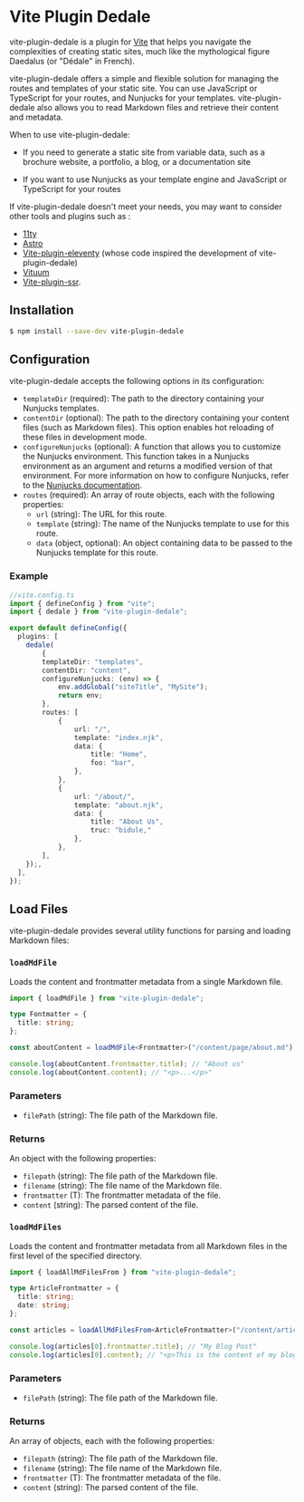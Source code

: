 # Vite Plugin Dedale

vite-plugin-dedale is a plugin for [Vite](https://vitejs.dev/) that helps you navigate the complexities of creating static sites, much like the mythological figure Daedalus (or "Dédale" in French).

vite-plugin-dedale offers a simple and flexible solution for managing the routes and templates of your static site. You can use JavaScript or TypeScript for your routes, and Nunjucks for your templates. vite-plugin-dedale also allows you to read Markdown files and retrieve their content and metadata.

When to use vite-plugin-dedale:

- If you need to generate a static site from variable data, such as a brochure website, a portfolio, a blog, or a documentation site

- If you want to use Nunjucks as your template engine and JavaScript or TypeScript for your routes

If vite-plugin-dedale doesn't meet your needs, you may want to consider other tools and plugins such as :

- [11ty](https://www.11ty.dev/)
- [Astro](https://astro.build/)
- [Vite-plugin-eleventy](https://github.com/Snugug/vite-plugin-eleventy) (whose code inspired the development of vite-plugin-dedale)
- [Vituum](https://vituum.dev/)
- [Vite-plugin-ssr](https://vite-plugin-ssr.com/).

## Installation

```bash
$ npm install --save-dev vite-plugin-dedale
```

## Configuration

vite-plugin-dedale accepts the following options in its configuration:

- `templateDir` (required): The path to the directory containing your Nunjucks templates.
- `contentDir` (optional): The path to the directory containing your content files (such as Markdown files). This option enables hot reloading of these files in development mode.
- `configureNunjucks` (optional): A function that allows you to customize the Nunjucks environment. This function takes in a Nunjucks environment as an argument and returns a modified version of that environment. For more information on how to configure Nunjucks, refer to the [Nunjucks documentation](https://mozilla.github.io/nunjucks/api.html#addfilter).
- `routes` (required): An array of route objects, each with the following properties:
  - `url` (string): The URL for this route.
  - `template` (string): The name of the Nunjucks template to use for this route.
  - `data` (object, optional): An object containing data to be passed to the Nunjucks template for this route.

### Example

```ts
//vite.config.ts
import { defineConfig } from "vite";
import { dedale } from "vite-plugin-dedale";

export default defineConfig({
  plugins: [
    dedale(
		{
		templateDir: "templates",
		contentDir: "content",
		configureNunjucks: (env) => {
			env.addGlobal("siteTitle", "MySite");
			return env;
		},
		routes: [
			{
				url: "/",
				template: "index.njk",
				data: {
					title: "Home",
					foo: "bar",
				},
			},
			{
				url: "/about/",
				template: "about.njk",
				data: {
					title: "About Us",
					truc: "bidule,"
				},
			},
		],
	});,
  ],
});
```

## Load Files

vite-plugin-dedale provides several utility functions for parsing and loading Markdown files:

### `loadMdFile`

Loads the content and frontmatter metadata from a single Markdown file.

```ts
import { loadMdFile } from "vite-plugin-dedale";

type Fontmatter = {
  title: string;
};

const aboutContent = loadMdFile<Frontmatter>("/content/page/about.md");

console.log(aboutContent.frontmatter.title); // "About us"
console.log(aboutContent.content); // "<p>...</p>"
```

### Parameters

- `filePath` (string): The file path of the Markdown file.

### Returns

An object with the following properties:

- `filepath` (string): The file path of the Markdown file.
- `filename` (string): The file name of the Markdown file.
- `frontmatter` (T): The frontmatter metadata of the file.
- `content` (string): The parsed content of the file.

### `loadMdFiles`

Loads the content and frontmatter metadata from all Markdown files in the first level of the specified directory.

```ts
import { loadAllMdFilesFrom } from "vite-plugin-dedale";

type ArticleFrontmatter = {
  title: string;
  date: string;
};

const articles = loadAllMdFilesFrom<ArticleFrontmatter>("/content/articles");

console.log(articles[0].frontmatter.title); // "My Blog Post"
console.log(articles[0].content); // "<p>This is the content of my blog post.</p>"
```

### Parameters

- `filePath` (string): The file path of the Markdown file.

### Returns

An array of objects, each with the following properties:

- `filepath` (string): The file path of the Markdown file.
- `filename` (string): The file name of the Markdown file.
- `frontmatter` (T): The frontmatter metadata of the file.
- `content` (string): The parsed content of the file.
